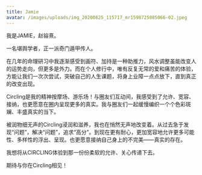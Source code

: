 ```yaml
---
title: Jamie
avatar: /images/uploads/img_20200825_115717_mr1598725085066-02.jpeg
---
```

我是JAMIE，赵镕熹。

一名堪舆学者，正一派奇门遁甲传人。



在几年的命理研习中我逐渐感受到画符、加持是一种助推力，风水调整虽能改变人的运势走向，但更多是外力。而在个人修行中，唯有反复无常的爱和痛苦的体验，方能让我们一次次尝试，突破自己的人生课题，将身上业障一点点放下，直到真正的改变出现。



Circling是我的精神按摩场、游乐场！与圈友们互动间，我感受到了允许、宽容、接纳，也更愿意在圈内呈现更多的真实。我与圈友们一起缓慢编织一个个色彩斑斓、丰盛真实的当下。



被润物细无声的Circling浸润和滋养，我也在悄然无声地改变着。从过去急于发现“问题”，解决“问题”，追求“高分”。到现在更有耐心，更加宽容地允许更多可能性、多样性的浮出、呈现。也更愿意接纳自己身上的不完美——真实的存在。



我想将从CIRCLING体验到那一份份柔软的允许、关心传递下去。



期待与你在Circling相见！